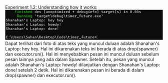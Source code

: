Experiment 1.2: Understanding how it works:
![alt text](image.png)
Dapat terlihat dari foto di atas teks yang muncul duluan adalah Shanahan's Laptop: hey hey. Hal ini dikarenakan teks ini berada di atas drop(spawner) dan executor.run(). Hal ini menyebabkan pesan ini muncul duluan sebelum pesan lainnya yang ada dalam Spawner. Setelah itu, pesan yang muncul adalah Shanahan's Laptop: howdy! dilanjutkan dengan Shanahan's Laptop: done! setelah 2 detik. Hal ini dikarenakan pesan ini berada di dalam drop(spawner) dan executor.run().